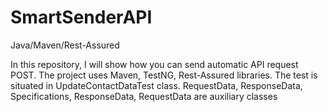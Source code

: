 # SmartSenderAPI
Java/Maven/Rest-Assured

In this repository, I will show how you can send automatic API request POST. 
The project uses Maven, TestNG, Rest-Assured libraries. The test is situated in UpdateContactDataTest class.
RequestData, ResponseData, Specifications, ResponseData, RequestData are auxiliary classes
